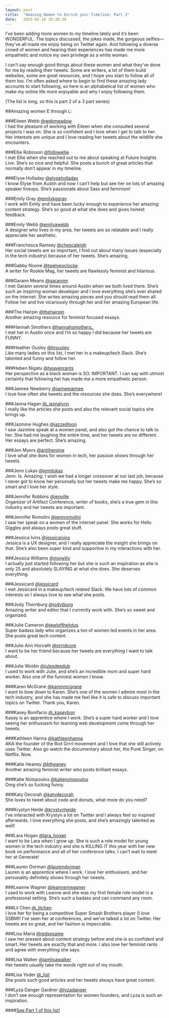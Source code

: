 ```yaml
---
layout: post
title:  "Amazing Women to Enrich your Timeline: Part 2"
date:   2015-02-18 10:30:30
---
```


I’ve been adding more women to my timeline lately and it’s been WONDERFUL. The topics discussed, the jokes made, the gorgeous selfies—they’ve all made me enjoy being on Twitter again. And following a diverse crowd of women and hearing their experiences has made me more empathetic and notice my own privilege as a white woman. 

I can’t say enough good things about these women and what they’ve done for me by reading their tweets. Some are writers, a lot of them build websites, some are great resources, and I hope you start to follow all of them too. I’m often asked where to begin to find these amazing lady accounts to start following, so here is an alphabetical list of women who make my online life more enjoyable and why I enjoy following them.

(The list is long, so this is part 2 of a 3 part series)

<!--more-->

##Amazing women E through L:

###Eileen Webb
[@webmeadow](https://twitter.com/webmeadow)
<br>I had the pleasure of working with Eileen when she consulted several projects I was on. She is so confident and I love when I get to talk to her. Her interests are unique and I love reading her tweets about the wildlife she encounters.

###Ellie Robinson
[@followellie](https://twitter.com/FollowEllie)
<br>I met Ellie when she reached out to me about speaking at Future Insights Live. She’s so nice and helpful. She posts a bunch of great articles that normally don’t appear in my timeline.

###Elyse Holladay
[@elyseholladay](https://twitter.com/elyseholladay)
<br>I know Elyse from Austin and now I can’t help but see her on lots of amazing speaker lineups. She’s passionate about Sass and feminism!

###Emily Gray
[@emilykggray](https://twitter.com/emilykggray)
<br>I work with Emily and have been lucky enough to experience her amazing content strategy. She’s so good at what she does and gives honest feedback.

###Emily Webb
[@emilyawebb](https://twitter.com/emilyawebb)
<br>A designer who lives in my area, her tweets are so relatable and I really appreciate her aesthetic.

###Franchesca Ramsey
[@chescaleigh](https://twitter.com/chescaleigh)
<br>Her social tweets are so important, I find out about many issues (especially in the tech industry) because of her tweets. She’s amazing.

###Gabby Noone
[@twelveoclocke](https://twitter.com/twelveoclocke)
<br>A writer for Rookie Mag, her tweets are flawlessly feminist and hilarious.

###Garann Means
[@garannm](https://twitter.com/garannm)
<br>I met Garann several times around Austin when we both lived there. She’s such an inspiring woman developer and I love everything she’s ever shared on the internet. She writes amazing pieces and you should read them all. Follow her and live vicariously through her and her amazing European life.

###The Hairpin
[@thehairpin](https://twitter.com/thehairpin)
<br>Another amazing resource for feminist focused essays.

###Hannah Smothers
[@hannahsmothers_](https://twitter.com/hannahsmothers_)
<br>I met her in Austin once and I’m so happy I did because her tweets are FUNNY.

###Heather Ousley
[@hrousley](https://twitter.com/hrousley)
<br>Like many ladies on this list, I met her in a makeup/tech Slack. She’s talented and funny and follow her.

###Heben Nigatu
[@heavenrants](https://twitter.com/heavenrants)
<br>Her perspective as a black woman is SO. IMPORTANT. I can say with utmost certainty that following her has made me a more empathetic person.

###Jaimee Newberry
[@jaimeejaimee](https://twitter.com/jaimeejaimee)
<br>I love how often she tweets and the resources she does. She’s everywhere!

###Janna Hagan
[@_jannalynn](https://twitter.com/_jannalynn)
<br>I really like the articles she posts and also the relevant social topics she brings up.

###Jazmine Hughes
[@jazzedloon](https://twitter.com/jazzedloon)
<br>I saw Jazmine speak at a women panel, and also got the chance to talk to her. She had me laughing the entire time, and her tweets are no different. Her essays are perfect. She’s amazing.

###Jen Myers
[@antiheroine](https://twitter.com/antiheroine)
<br>I love what she does for women in tech, her passion shows through her tweets.

###Jenn Lukas
[@jennlukas](https://twitter.com/JennLukas)
<br>Jenn. Is. Amazing. I wish we had a longer crossover at our last job, because I never got to know her personally but her tweets make me happy. She’s so smart and I love her style.

###Jennifer Robbins
[@jenville](https://twitter.com/jenville)
<br>Organizer of Artifact Conference, writer of books, she’s a true gem in this industry and her tweets are important.

###Jennifer Romolini
[@jennromolini](https://twitter.com/jennromolini)
<br>I saw her speak on a women of the internet panel. She works for Hello Giggles and always posts great stuff.

###Jessica Ivins
[@jessicaivins](https://twitter.com/jessicaivins)
<br>Jessica is a UX designer, and I really appreciate the insight she brings on that. She’s also been super kind and supportive in my interactions with her.

###Jessica Williams
[@msjwilly](https://twitter.com/msjwilly)
<br>I actually just started following her but she is such an inspiration as she is only 25 and absolutely SLAYING at what she does. She deserves everything.

###Jessicard
[@jessicard](https://twitter.com/jessicard)
<br>I met Jessicard in a makeup/tech related Slack. We have lots of common interests so I always love to see what she posts.

###Jody Thornburg
[@jodytburg](https://twitter.com/jodytburg)
<br>Amazing writer and editor that I currently work with. She’s so sweet and organized.

###Julie Cameron
[@jewlofthelotus](https://twitter.com/jewlofthelotus)
<br>Super badass lady who organizes a ton of women led events in her area. She posts great tech content.

###Julie Ann Horvath
[@nrrrdcore](https://twitter.com/nrrrdcore)
<br>I want to be her friend because her tweets are everything I want to talk about.

###Julie Woldin
[@julesdeedub](https://twitter.com/julesdeedub)
<br>I used to work with Julie, and she’s an incredible mom and super hard worker. Also one of the funniest women I know.

###Karen McGrane
[@karenmcgrane](https://twitter.com/karenmcgrane)
<br>I want to bow down to Karen. She’s one of the women I admire most in the tech industry, and she has made me feel like it is safe to discuss important topics on Twitter. Thank you, Karen.

###Kasey Bonifacio
[@_kaseybon](https://twitter.com/_kaseybon)
<br>Kasey is an apprentice where I work. She’s a super hard worker and I love seeing her enthusiasm for learning web development come through her tweets.

###Kathleen Hanna
[@kathleenhanna](https://twitter.com/kathleenhanna)
<br>AKA the founder of the Riot Grrrl movement and I love that she still actively uses Twitter. Also go watch the documentary about her, the Punk Singer, on Netflix. Now.

###Katie Heaney
[@ktheaney](https://twitter.com/KTHeaney)
<br>Another amazing feminist writer who posts brilliant essays.

###Katie Notopoulos
[@katienotopoulos](https://twitter.com/katienotopoulos)
<br>Omg she’s so fucking funny.

###Katy Decorah
[@katydecorah](https://twitter.com/katydecorah)
<br>She loves to tweet about code and donuts, what more do you need?

###Krystyn Heide
[@krystynheide](https://twitter.com/krystynheide)
<br>I’ve interacted with Krystyn a lot on Twitter and I always feel *so* inspired afterwards. I love everything she posts, and she’s amazingly talented as well!

###Lara Hogan
[@lara_hogan](https://twitter.com/lara_hogan)
<br>I want to be Lara when I grow up. She is such a role model for young women in the tech industry and she is KILLING IT this year with her new book on performance and all of her conference talks. I can’t wait to meet her at Generate!

###Lauren Dorman
[@laurendorman](https://twitter.com/LaurenDorman)
<br>Lauren is an apprentice where I work. I love her enthusiasm, and her personality definitely shows through her tweets.

###Leanne Wagner
[@leannemwagner](https://twitter.com/leannemwagner)
<br>I used to work with Leanne and she was my first female role model in a professional setting. She’s such a badass and can command any room.

###Lil Chen
[@_lilchen](https://twitter.com/_lilchen)
<br>I love her for being a competitive Super Smash Brothers player (I love SSBM)! I’ve seen her at conferences, and we’ve talked a lot on Twitter. Her tweets are so great, and her fashion is impeccable.

###Lisa Maria
[@redsesame](https://twitter.com/redsesame)
<br>I saw her present about content strategy before and she is so confident and smart. Her tweets are exactly that and more. I also love her feminist rants and agree with everything she says.

###Lisa Walker
[@iamlisawalker](https://twitter.com/iamlisawalker)
<br>Her tweets usually take the words right out of my mouth.

###Lisa Yoder
[@_lisli](https://twitter.com/_lisli)
<br>She posts such good articles and her tweets always have great content.

###Lyza Danger Gardner
[@lyzadanger](https://twitter.com/lyzadanger)
<br>I don’t see enough representation for women founders, and Lyza is such an inspiration.

####[See Part 1 of this list!](http://kovalc.in/2015/02/17/women-pt1.html)

